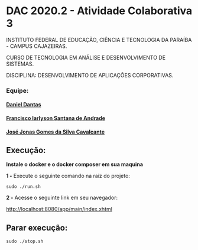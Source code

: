 # DAC 2020.2 - Atividade Colaborativa 3

INSTITUTO FEDERAL DE EDUCAÇÃO, CIÊNCIA E TECNOLOGIA DA PARAÍBA - CAMPUS CAJAZEIRAS.

CURSO DE TECNOLOGIA EM ANÁLISE E DESENVOLVIMENTO DE SISTEMAS.

DISCIPLINA: DESENVOLVIMENTO DE APLICAÇÕES CORPORATIVAS.

### Equipe:

#### [Daniel Dantas](https://github.com/daniel-dantas)

#### [Francisco Iarlyson Santana de Andrade](https://github.com/Iarlyson)

#### [José Jonas Gomes da Silva Cavalcante](https://github.com/Jonas-Gomes)

## Execução:

**Instale o docker e o docker composer em sua maquina**

**1 -** Execute o seguinte comando na raiz do projeto:

```
sudo ./run.sh
```

**2 -** Acesse o seguinte link em seu navegador:

[http://localhost:8080/app/main/index.xhtml](http://localhost:8080/app/main/index.xhtml)

## Parar execução:

```
sudo ./stop.sh
```
